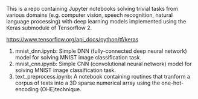 This is a repo containing Jupyter notebooks solving trivial tasks from various domains (e.g. computer vision, speech recognition, natural language processing) with deep learning models implemented using the Keras submodule of Tensorflow 2.

https://www.tensorflow.org/api_docs/python/tf/keras

1. mnist_dnn.ipynb: Simple DNN (fully-connected deep neural network) model for solving MNIST image classification task.
2. mnist_cnn.ipynb: Simple CNN (convolutional neural network) model for solving MNIST image classification task.
3. text_preprocess.ipynb: A notebook containing routines that tranform a corpus of texts into a 3D sparse numerical array using the one-hot-encoding (OHE)technique.
